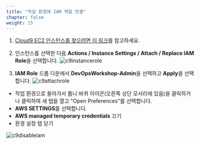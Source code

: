 ```yaml
---
title: "작업 환경에 IAM 역할 연결"
chapter: false
weight: 15
---
```


1. [Cloud9 EC2 인스턴스를 찾으려면 이 링크](https://console.aws.amazon.com/ec2/v2/home?#Instances:tag:Name=aws-cloud9-.*workshop.*;sort=desc:launchTime)를 참고하세요.

1. 인스턴스를 선택한 다음 **Actions / Instance Settings / Attach / Replace IAM Role**을 선택합니다.
![c9instancerole](/images/aws/c9instancerole.png)

1. **IAM Role** 드롭 다운에서 **DevOpsWorkshop-Admin**을 선택하고 **Apply**을 선택합니다.
![c9attachrole](/images/aws/c9attachrole.png)

- 작업 환경으로 돌아가서 톱니 바퀴 아이콘(오른쪽 상단 모서리에 있음)을 클릭하거나 클릭하여 새 탭을 열고 "Open Preferences"를 선택합니다.
- **AWS SETTINGS**를 선택합니다.
- **AWS managed temporary credentials** 끄기
- 환경 설정 탭 닫기

![c9disableiam](/images/aws/c9disableiam.png)